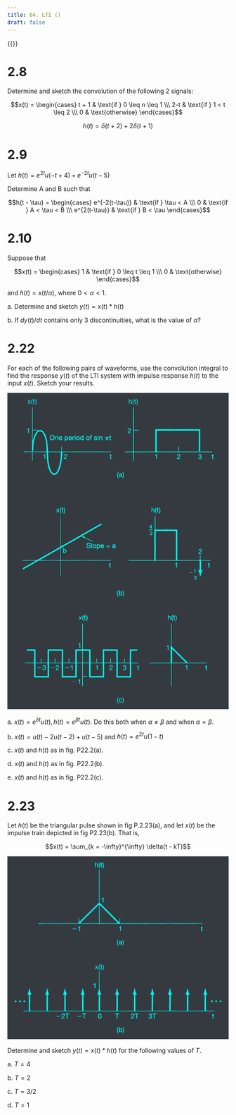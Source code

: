 ```yaml
---
title: 04. LTI ()
draft: false
---
```


{{<toc>}}

# 2.8
Determine and sketch the convolution of the following 2 signals:

$$x(t) = \begin{cases} t + 1 & \text{if } 0 \leq n \leq 1 \\\ 2-t & \text{if } 1 < t \leq 2 \\\ 0 & \text{otherwise} \end{cases}$$

$$h(t) = \delta(t+2) + 2\delta(t+1)$$

# 2.9
Let $h(t) = e^{2t}u(-t+4)+e^{-2t}u(t-5)$

Determine A and B such that

$$h(t - \tau) = \begin{cases} e^{-2(t-\tau)} & \text{if } \tau < A \\\ 0 & \text{if } A < \tau < B \\\ e^{2(t-\tau)} & \text{if } B < \tau \end{cases}$$

# 2.10
Suppose that

$$x(t) = \begin{cases} 1 & \text{if } 0 \leq t \leq 1 \\\ 0 & \text{otherwise} \end{cases}$$

and $h(t) = x(t/\alpha)$, where $0 < \alpha < 1$.

a. Determine and sketch $y(t) = x(t) * h(t)$

b. If $dy(t)/dt$ contains only 3 discontinuities, what is the value of $\alpha$?

# 2.22
For each of the following pairs of waveforms, use the convolution integral to find the response $y(t)$ of the LTI system with impulse response $h(t)$ to the input $x(t)$. Sketch your results.

![](P2.22.webp "P2.22")

a. $x(t) = e^{\delta t}u(t), h(t) = e^{\beta t}u(t)$. Do this both when $\alpha \neq \beta$ and when $\alpha = \beta$.

b. $x(t) = u(t) - 2u(t-2) + u(t-5)$ and $h(t) = e^{2t}u(1-t)$

c. $x(t)$ and $h(t)$ as in fig. P22.2(a).

d. $x(t)$ and $h(t)$ as in fig. P22.2(b).

e. $x(t)$ and $h(t)$ as in fig. P22.2(c).

# 2.23
Let $h(t)$ be the triangular pulse shown in fig P.2.23(a), and let $x(t)$ be the impulse train depicted in fig P2.23(b). That is,

$$x(t) = \sum_{k = -\infty}^{\infty} \delta(t - kT)$$

![](P2.23.webp "P2.23")

Determine and sketch $y(t) = x(t) * h(t)$ for the following values of $T$.

a. $T = 4$

b. $T = 2$

c. $T = 3/2$

d. $T = 1$